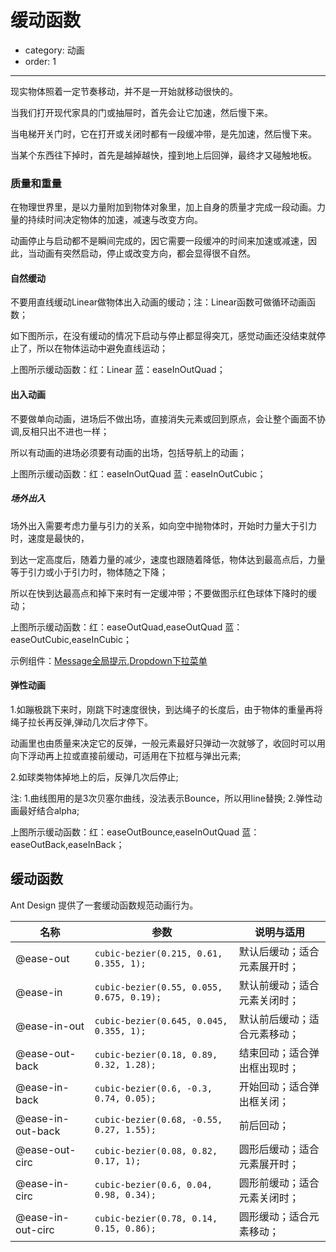 # 缓动函数

- category: 动画
- order: 1

---

现实物体照着一定节奏移动，并不是一开始就移动很快的。

当我们打开现代家具的门或抽屉时，首先会让它加速，然后慢下来。

当电梯开关门时，它在打开或关闭时都有一段缓冲带，是先加速，然后慢下来。

当某个东西往下掉时，首先是越掉越快，撞到地上后回弹，最终才又碰触地板。


### 质量和重量

在物理世界里，是以力量附加到物体对象里，加上自身的质量才完成一段动画。力量的持续时间决定物体的加速，减速与改变方向。

动画停止与启动都不是瞬间完成的，因它需要一段缓冲的时间来加速或减速，因此，当动画有突然启动，停止或改变方向，都会显得很不自然。

#### 自然缓动

不要用直线缓动Linear做物体出入动画的缓动；注：Linear函数可做循环动画函数；

如下图所示，在没有缓动的情况下启动与停止都显得突兀，感觉动画还没结束就停止了，所以在物体运动中避免直线运动；

<script src="/static/TweenMax.min.js"></script>
<script src="/static/motion.js"></script>
<div id="J-Linear">
</div>

<script>
$(function (){
new Motion("#J-Linear",{lineData:[{open:[],end:[],stroke:"#f2666c"},{open:[0.455, 0.03, 0.515, 0.955],end:[0.455, 0.03, 0.515, 0.955],stroke:"#71B5DE",openEaseName:"easeInOutQuad",endEaseName:"easeInOutQuad"},],mask:false});
})
</script>

上图所示缓动函数：红：Linear 蓝：easeInOutQuad；


#### 出入动画

不要做单向动画，进场后不做出场，直接消失元素或回到原点，会让整个画面不协调,反相只出不进也一样；

所以有动画的进场必须要有动画的出场，包括导航上的动画；

<div id="J-Symmetric">
</div>

<script>
$(function (){
new Motion("#J-Symmetric",{lineData:[
{open:[0.455, 0.03, 0.515, 0.955],end:[],openEaseName:"easeInOutQuad",endEaseName:"null",stroke:"#f2666c"},
{open:[0.645, 0.045, 0.355, 1],end:[0.645, 0.045, 0.355, 1],stroke:"#71B5DE",openEaseName:"easeInOutCubic",endEaseName:"easeInOutCubic"}],
mask:false,exposure:"top"});
})
</script>

上图所示缓动函数：红：easeInOutQuad 蓝：easeInOutCubic；


##### 场外出入

场外出入需要考虑力量与引力的关系，如向空中抛物体时，开始时力量大于引力时，速度是最快的，

到达一定高度后，随着力量的减少，速度也跟随着降低，物体达到最高点后，力量等于引力或小于引力时，物体随之下降；

所以在快到达最高点和掉下来时有一定缓冲带；不要做图示红色球体下降时的缓动；

<div id="J-Entry">
</div>

<script>
$(function (){
new Motion("#J-Entry",{lineData:[
{open:[0.25, 0.46, 0.45, 0.94],end:[0.25, 0.46, 0.45, 0.94],openEaseName:"easeOutQuad",endEaseName:"easeOutQuad",stroke:"#f2666c"},
{open:[0.215, 0.61, 0.355, 1],end:[0.55, 0.055, 0.675, 0.19],stroke:"#71B5DE",openEaseName:"easeOutCubic",endEaseName:"easeInCubic"}],
mask:true,exposure:"bottom"});
})
</script>

上图所示缓动函数：红：easeOutQuad,easeOutQuad 蓝：easeOutCubic,easeInCubic；

示例组件：<a href="/components/message/">Message全局提示</a>,<a href="/components/dropdown/">Dropdown下拉菜单</a>

#### 弹性动画

1.如蹦极跳下来时，刚跳下时速度很快，到达绳子的长度后，由于物体的重量再将绳子拉长再反弹,弹动几次后才停下。

  动画里也由质量来决定它的反弹，一般元素最好只弹动一次就够了，收回时可以用向下浮动再上拉或直接前缓动，可适用在下拉框与弹出元素;

2.如球类物体掉地上的后，反弹几次后停止;

注:
1.曲线图用的是3次贝塞尔曲线，没法表示Bounce，所以用line替换;
2.弹性动画最好结合alpha;
<div id="J-Back">
</div>

<script>
$(function (){
new Motion("#J-Back",{lineData:[
{open:[],end:[0.455, 0.03, 0.515, 0.955],openEaseName:"easeOutBounce",endEaseName:"easeInOutQuad",stroke:"#70f266"},
{open:[0.175, 0.885, 0.32, 1.275],end:[0.6, -0.28, 0.735, 0.045],stroke:"#71B5DE",openEaseName:"easeOutBack",endEaseName:"easeInBack"}],
mask:false,exposure:"top"});
})
</script>

上图所示缓动函数：红：easeOutBounce,easeInOutQuad 蓝：easeOutBack,easeInBack；


## 缓动函数

Ant Design 提供了一套缓动函数规范动画行为。

|名称               |参数                                      |说明与适用                  |
|-------------------|------------------------------------------|---------------------------|
|@ease-out          | `cubic-bezier(0.215, 0.61, 0.355, 1);`   |默认后缓动；适合元素展开时；    |
|@ease-in           | `cubic-bezier(0.55, 0.055, 0.675, 0.19);`|默认前缓动；适合元素关闭时；    |
|@ease-in-out       | `cubic-bezier(0.645, 0.045, 0.355, 1);`  |默认前后缓动；适合元素移动；    |
|@ease-out-back     | `cubic-bezier(0.18, 0.89, 0.32, 1.28);`  |结束回动；适合弹出框出现时；    |
|@ease-in-back      | `cubic-bezier(0.6, -0.3, 0.74, 0.05);`   |开始回动；适合弹出框关闭；     |
|@ease-in-out-back  | `cubic-bezier(0.68, -0.55, 0.27, 1.55);` |前后回动；                   |
|@ease-out-circ     | `cubic-bezier(0.08, 0.82, 0.17, 1);`     |圆形后缓动；适合元素展开时；    |
|@ease-in-circ      | `cubic-bezier(0.6, 0.04, 0.98, 0.34);`   |圆形前缓动；适合元素关闭时；    |
|@ease-in-out-circ  | `cubic-bezier(0.78, 0.14, 0.15, 0.86);`  |圆形缓动；适合元素移动；       |
